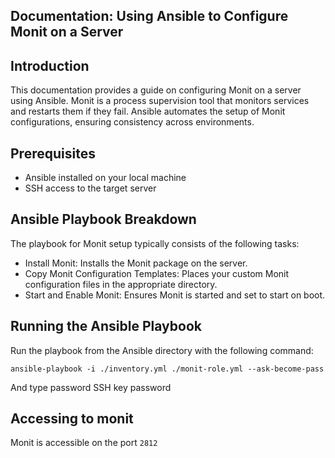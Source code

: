 ## Documentation: Using Ansible to Configure Monit on a Server

## Introduction

This documentation provides a guide on configuring Monit on a server using Ansible. Monit is a process supervision tool that monitors services and restarts them if they fail. Ansible automates the setup of Monit configurations, ensuring consistency across environments.

## Prerequisites

- Ansible installed on your local machine
- SSH access to the target server

## Ansible Playbook Breakdown

The playbook for Monit setup typically consists of the following tasks:

- Install Monit: Installs the Monit package on the server.
- Copy Monit Configuration Templates: Places your custom Monit configuration files in the appropriate directory.
- Start and Enable Monit: Ensures Monit is started and set to start on boot.

## Running the Ansible Playbook

Run the playbook from the Ansible directory with the following command:

```
ansible-playbook -i ./inventory.yml ./monit-role.yml --ask-become-pass
```

And type password SSH key password

## Accessing to monit

Monit is accessible on the port `2812`
